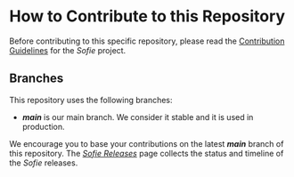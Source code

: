 # How to Contribute to this Repository

Before contributing to this specific repository, please read the [Contribution Guidelines](https://sofie-automation.github.io/sofie-core//docs/for-developers/contribution-guidelines) for the _Sofie_ project.


## Branches
This repository uses the following branches:

* **_main_** is our main branch. We consider it stable and it is used in production.

We encourage you to base your contributions on the latest **_main_** branch of this repository. The [_Sofie Releases_](https://sofie-automation.github.io/sofie-core//releases) page collects the status and timeline of the _Sofie_ releases.
